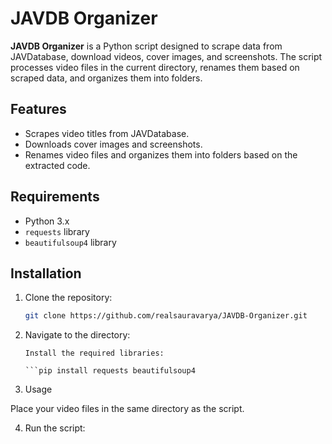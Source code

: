 # JAVDB Organizer

**JAVDB Organizer** is a Python script designed to scrape data from JAVDatabase, download videos, cover images, and screenshots. The script processes video files in the current directory, renames them based on scraped data, and organizes them into folders.

## Features

- Scrapes video titles from JAVDatabase.
- Downloads cover images and screenshots.
- Renames video files and organizes them into folders based on the extracted code.

## Requirements

- Python 3.x
- `requests` library
- `beautifulsoup4` library

## Installation

1. Clone the repository:
   ```bash
   git clone https://github.com/realsauravarya/JAVDB-Organizer.git

2. Navigate to the directory:
    ```cd JAVDB-Organizer
    Install the required libraries:

    ```pip install requests beautifulsoup4

3. Usage

Place your video files in the same directory as the script.

4. Run the script:

```python jav_scraper.py